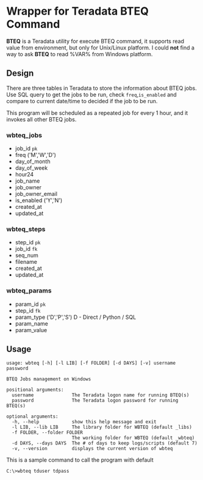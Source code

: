 # Wrapper for Teradata BTEQ Command

**BTEQ** is a Teradata utility for execute BTEQ command, it supports read value from environment, but only for Unix/Linux platform. I could **not** find a way to ask **BTEQ** to read %VAR% from Windows platform.


## Design
There are three tables in Teradata to store the information about BTEQ jobs. Use SQL query to get the jobs to be run, check `freq`,`is_enabled` and compare to current date/time to decided if the job to be run.

This program will be scheduled as a repeated job for every 1 hour, and it invokes all other BTEQ jobs.

### wbteq_jobs
- job_id `pk`
- freq ('M','W','D')
- day_of_month
- day_of_week
- hour24
- job_name
- job_owner
- job_owner_email
- is_enabled ('Y','N')
- created_at
- updated_at

### wbteq_steps
- step_id `pk`
- job_id `fk`
- seq_num
- filename
- created_at
- updated_at

### wbteq_params
- param_id `pk`
- step_id `fk`
- param_type ('D','P','S') D - Direct / Python / SQL
- param_name
- param_value

## Usage
```
usage: wbteq [-h] [-l LIB] [-f FOLDER] [-d DAYS] [-v] username password

BTEQ Jobs management on Windows

positional arguments:
  username              The Teradata logon name for running BTEQ(s)
  password              The Teradata logon password for running BTEQ(s)

optional arguments:
  -h, --help            show this help message and exit
  -l LIB, --lib LIB     The library folder for WBTEQ (default _libs)
  -f FOLDER, --folder FOLDER
                        The working folder for WBTEQ (default _wbteq)
  -d DAYS, --days DAYS  The # of days to keep logs/scripts (default 7)
  -v, --version         displays the current version of wbteq
```

This is a sample command to call the program with default
```
C:\>wbteq tduser tdpass
```
